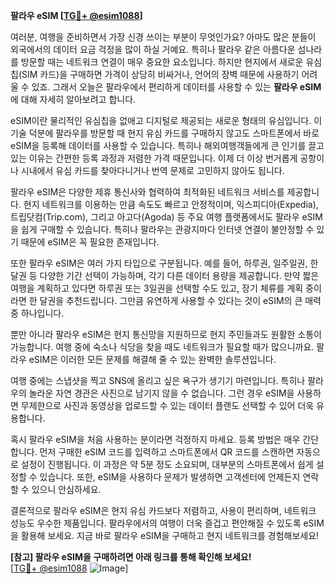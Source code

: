 **팔라우 eSIM [[TG💪+ @esim1088](https://t.me/s/esim1088)]**

여러분, 여행을 준비하면서 가장 신경 쓰이는 부분이 무엇인가요? 아마도 많은 분들이 외국에서의 데이터 요금 걱정을 많이 하실 거예요. 특히나 팔라우 같은 아름다운 섬나라를 방문할 때는 네트워크 연결이 매우 중요한 요소입니다. 하지만 현지에서 새로운 유심칩(SIM 카드)을 구매하면 가격이 상당히 비싸거나, 언어의 장벽 때문에 사용하기 어려울 수 있죠. 그래서 오늘은 팔라우에서 편리하게 데이터를 사용할 수 있는 **팔라우 eSIM**에 대해 자세히 알아보려고 합니다.

eSIM이란 물리적인 유심칩을 없애고 디지털로 제공되는 새로운 형태의 유심입니다. 이 기술 덕분에 팔라우를 방문할 때 현지 유심 카드를 구매하지 않고도 스마트폰에서 바로 eSIM을 등록해 데이터를 사용할 수 있습니다. 특히나 해외여행객들에게 큰 인기를 끌고 있는 이유는 간편한 등록 과정과 저렴한 가격 때문입니다. 이제 더 이상 번거롭게 공항이나 시내에서 유심 카드를 찾아다니거나 번역 문제로 고민하지 않아도 됩니다.

팔라우 eSIM은 다양한 제휴 통신사와 협력하여 최적화된 네트워크 서비스를 제공합니다. 현지 네트워크를 이용하는 만큼 속도도 빠르고 안정적이며, 익스피디아(Expedia), 트립닷컴(Trip.com), 그리고 아고다(Agoda) 등 주요 여행 플랫폼에서도 팔라우 eSIM을 쉽게 구매할 수 있습니다. 특히나 팔라우는 관광지마다 인터넷 연결이 불안정할 수 있기 때문에 eSIM은 꼭 필요한 존재입니다.

또한 팔라우 eSIM은 여러 가지 타입으로 구분됩니다. 예를 들어, 하루권, 일주일권, 한 달권 등 다양한 기간 선택이 가능하며, 각기 다른 데이터 용량을 제공합니다. 만약 짧은 여행을 계획하고 있다면 하루권 또는 3일권을 선택할 수도 있고, 장기 체류를 계획 중이라면 한 달권을 추천드립니다. 그만큼 유연하게 사용할 수 있다는 것이 eSIM의 큰 매력 중 하나입니다.

뿐만 아니라 팔라우 eSIM은 현지 통신망을 지원하므로 현지 주민들과도 원활한 소통이 가능합니다. 여행 중에 숙소나 식당을 찾을 때도 네트워크가 필요할 때가 많으니까요. 팔라우 eSIM은 이러한 모든 문제를 해결해 줄 수 있는 완벽한 솔루션입니다.

여행 중에는 스냅샷을 찍고 SNS에 올리고 싶은 욕구가 생기기 마련입니다. 특히나 팔라우의 놀라운 자연 경관은 사진으로 남기지 않을 수 없습니다. 그런 경우 eSIM을 사용하면 무제한으로 사진과 동영상을 업로드할 수 있는 데이터 플랜도 선택할 수 있어 더욱 유용합니다.

혹시 팔라우 eSIM을 처음 사용하는 분이라면 걱정하지 마세요. 등록 방법은 매우 간단합니다. 먼저 구매한 eSIM 코드를 입력하고 스마트폰에서 QR 코드를 스캔하면 자동으로 설정이 진행됩니다. 이 과정은 약 5분 정도 소요되며, 대부분의 스마트폰에서 쉽게 설정할 수 있습니다. 또한, eSIM을 사용하다 문제가 발생하면 고객센터에 언제든지 연락할 수 있으니 안심하세요.

결론적으로 팔라우 eSIM은 현지 유심 카드보다 저렴하고, 사용이 편리하며, 네트워크 성능도 우수한 제품입니다. 팔라우에서의 여행이 더욱 즐겁고 편안해질 수 있도록 eSIM을 활용해 보세요. 지금 바로 팔라우 eSIM을 구매하고 현지 네트워크를 경험해보세요!

**[참고] 팔라우 eSIM을 구매하려면 아래 링크를 통해 확인해 보세요!**  
[[TG💪+ @esim1088](https://t.me/s/esim1088) ![Image](https://i.postimg.cc/Y0z9fWf4/image.png)]